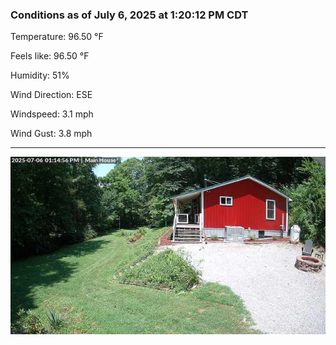 ### Conditions as of July 6, 2025 at 1:20:12 PM CDT 

Temperature: 96.50 &deg;F

Feels like: 96.50 &deg;F

Humidity: 51%

Wind Direction: ESE

Windspeed: 3.1 mph

Wind Gust: 3.8 mph

---

<img src="./images/latest.jpeg"/>

